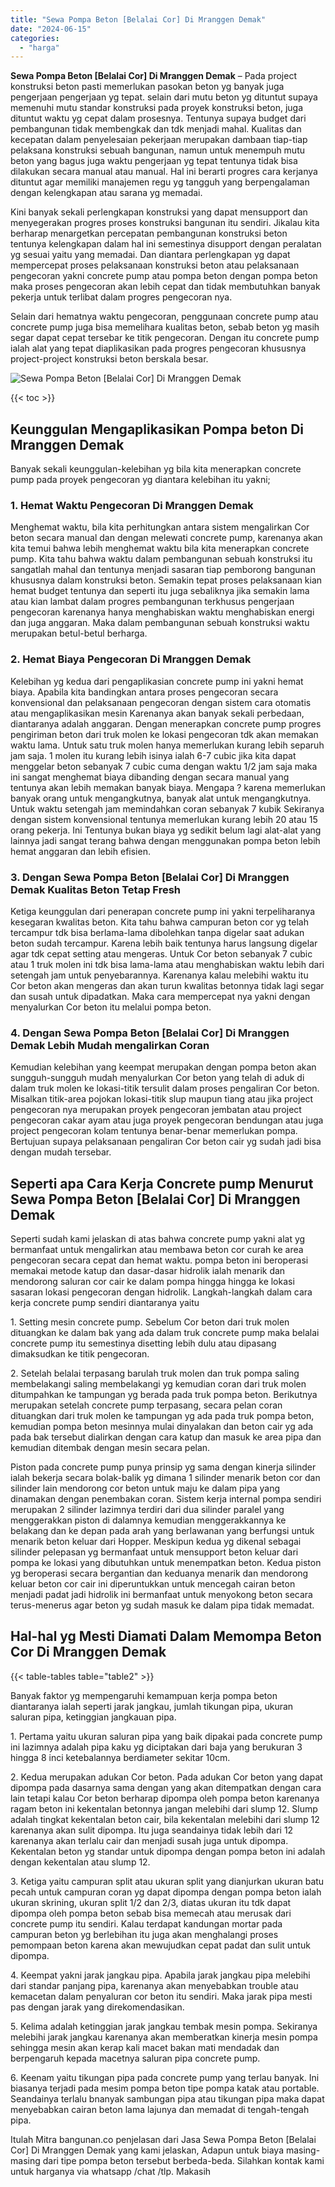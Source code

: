 ```yaml
---
title: "Sewa Pompa Beton [Belalai Cor] Di Mranggen Demak"
date: "2024-06-15"
categories: 
  - "harga"
---
```


**Sewa Pompa Beton \[Belalai Cor\] Di Mranggen Demak** – Pada project konstruksi beton pasti memerlukan pasokan beton yg banyak juga pengerjaan pengerjaan yg tepat. selain dari mutu beton yg dituntut supaya memenuhi mutu standar konstruksi pada proyek konstruksi beton, juga dituntut waktu yg cepat dalam prosesnya. Tentunya supaya budget dari pembangunan tidak membengkak dan tdk menjadi mahal. Kualitas dan kecepatan dalam penyelesaian pekerjaan merupakan dambaan tiap-tiap pelaksana konstruksi sebuah bangunan, namun untuk menempuh mutu beton yang bagus juga waktu pengerjaan yg tepat tentunya tidak bisa dilakukan secara manual atau manual. Hal ini berarti progres cara kerjanya dituntut agar memiliki manajemen regu yg tangguh yang berpengalaman dengan kelengkapan atau sarana yg memadai.

Kini banyak sekali perlengkapan konstruksi yang dapat mensupport dan menyegerakan progres proses konstruksi bangunan itu sendiri. Jikalau kita berharap menargetkan percepatan pembangunan konstruksi beton tentunya kelengkapan dalam hal ini semestinya disupport dengan peralatan yg sesuai yaitu yang memadai. Dan diantara perlengkapan yg dapat mempercepat proses pelaksanaan konstruksi beton atau pelaksanaan pengecoran yakni concrete pump atau pompa beton dengan pompa beton maka proses pengecoran akan lebih cepat dan tidak membutuhkan banyak pekerja untuk terlibat dalam progres pengecoran nya.

Selain dari hematnya waktu pengecoran, penggunaan concrete pump atau concrete pump juga bisa memelihara kualitas beton, sebab beton yg masih segar dapat cepat tersebar ke titik pengecoran. Dengan itu concrete pump ialah alat yang tepat diaplikasikan pada progres pengecoran khususnya project-project konstruksi beton berskala besar.

![Sewa Pompa Beton [Belalai Cor] Di Mranggen Demak](/images/sewa-concrete-pump-03.png)

{{< toc >}}

## Keunggulan Mengaplikasikan Pompa beton Di Mranggen Demak

Banyak sekali keunggulan-kelebihan yg bila kita menerapkan concrete pump pada proyek pengecoran yg diantara kelebihan itu yakni;

### 1\. Hemat Waktu Pengecoran Di Mranggen Demak

Menghemat waktu, bila kita perhitungkan antara sistem mengalirkan Cor beton secara manual dan dengan melewati concrete pump, karenanya akan kita temui bahwa lebih menghemat waktu bila kita menerapkan concrete pump. Kita tahu bahwa waktu dalam pembangunan sebuah konstruksi itu sangatlah mahal dan tentunya menjadi sasaran tiap pemborong bangunan khususnya dalam konstruksi beton. Semakin tepat proses pelaksanaan kian hemat budget tentunya dan seperti itu juga sebaliknya jika semakin lama atau kian lambat dalam progres pembangunan terkhusus pengerjaan pengecoran karenanya hanya menghabiskan waktu menghabiskan energi dan juga anggaran. Maka dalam pembangunan sebuah konstruksi waktu merupakan betul-betul berharga.

### 2\. Hemat Biaya Pengecoran Di Mranggen Demak

Kelebihan yg kedua dari pengaplikasian concrete pump ini yakni hemat biaya. Apabila kita bandingkan antara proses pengecoran secara konvensional dan pelaksanaan pengecoran dengan sistem cara otomatis atau mengaplikasikan mesin Karenanya akan banyak sekali perbedaan, diantaranya adalah anggaran. Dengan menerapkan concrete pump progres pengiriman beton dari truk molen ke lokasi pengecoran tdk akan memakan waktu lama. Untuk satu truk molen hanya memerlukan kurang lebih separuh jam saja. 1 molen itu kurang lebih isinya ialah 6-7 cubic jika kita dapat menggelar beton sebanyak 7 cubic cuma dengan waktu 1/2 jam saja maka ini sangat menghemat biaya dibanding dengan secara manual yang tentunya akan lebih memakan banyak biaya. Mengapa ? karena memerlukan banyak orang untuk mengangkutnya, banyak alat untuk mengangkutnya. Untuk waktu setengah jam memindahkan coran sebanyak 7 kubik Sekiranya dengan sistem konvensional tentunya memerlukan kurang lebih 20 atau 15 orang pekerja. Ini Tentunya bukan biaya yg sedikit belum lagi alat-alat yang lainnya jadi sangat terang bahwa dengan menggunakan pompa beton lebih hemat anggaran dan lebih efisien.

### 3\. Dengan Sewa Pompa Beton \[Belalai Cor\] Di Mranggen Demak Kualitas Beton Tetap Fresh

Ketiga keunggulan dari penerapan concrete pump ini yakni terpeliharanya kesegaran kwalitas beton. Kita tahu bahwa campuran beton cor yg telah tercampur tdk bisa berlama-lama dibolehkan tanpa digelar saat adukan beton sudah tercampur. Karena lebih baik tentunya harus langsung digelar agar tdk cepat setting atau mengeras. Untuk Cor beton sebanyak 7 cubic atau 1 truk molen ini tdk bisa lama-lama atau menghabiskan waktu lebih dari setengah jam untuk penyebarannya. Karenanya kalau melebihi waktu itu Cor beton akan mengeras dan akan turun kwalitas betonnya tidak lagi segar dan susah untuk dipadatkan. Maka cara mempercepat nya yakni dengan menyalurkan Cor beton itu melalui pompa beton.

### 4\. Dengan Sewa Pompa Beton \[Belalai Cor\] Di Mranggen Demak Lebih Mudah mengalirkan Coran

Kemudian kelebihan yang keempat merupakan dengan pompa beton akan sungguh-sungguh mudah menyalurkan Cor beton yang telah di aduk di dalam truk molen ke lokasi-titik tersulit dalam proses pengaliran Cor beton. Misalkan titik-area pojokan lokasi-titik slup maupun tiang atau jika project pengecoran nya merupakan proyek pengecoran jembatan atau project pengecoran cakar ayam atau juga proyek pengecoran bendungan atau juga project pengecoran kolam tentunya benar-benar memerlukan pompa. Bertujuan supaya pelaksanaan pengaliran Cor beton cair yg sudah jadi bisa dengan mudah tersebar.

## Seperti apa Cara Kerja Concrete pump Menurut Sewa Pompa Beton \[Belalai Cor\] Di Mranggen Demak

Seperti sudah kami jelaskan di atas bahwa concrete pump yakni alat yg bermanfaat untuk mengalirkan atau membawa beton cor curah ke area pengecoran secara cepat dan hemat waktu. pompa beton ini beroperasi memakai metode katup dan dasar-dasar hidrolik ialah menarik dan mendorong saluran cor cair ke dalam pompa hingga hingga ke lokasi sasaran lokasi pengecoran dengan hidrolik. Langkah-langkah dalam cara kerja concrete pump sendiri diantaranya yaitu

1\. Setting mesin concrete pump. Sebelum Cor beton dari truk molen dituangkan ke dalam bak yang ada dalam truk concrete pump maka belalai concrete pump itu semestinya disetting lebih dulu atau dipasang dimaksudkan ke titik pengecoran.

2\. Setelah belalai terpasang barulah truk molen dan truk pompa saling membelakangi saling membelakangi yg kemudian coran dari truk molen ditumpahkan ke tampungan yg berada pada truk pompa beton. Berikutnya merupakan setelah concrete pump terpasang, secara pelan coran dituangkan dari truk molen ke tampungan yg ada pada truk pompa beton, kemudian pompa beton mesinnya mulai dinyalakan dan beton cair yg ada pada bak tersebut dialirkan dengan cara katup dan masuk ke area pipa dan kemudian ditembak dengan mesin secara pelan.

Piston pada concrete pump punya prinsip yg sama dengan kinerja silinder ialah bekerja secara bolak-balik yg dimana 1 silinder menarik beton cor dan silinder lain mendorong cor beton untuk maju ke dalam pipa yang dinamakan dengan penembakan coran. Sistem kerja internal pompa sendiri merupakan 2 silinder lazimnya terdiri dari dua silinder paralel yang menggerakkan piston di dalamnya kemudian menggerakkannya ke belakang dan ke depan pada arah yang berlawanan yang berfungsi untuk menarik beton keluar dari Hopper. Meskipun kedua yg dikenal sebagai silinder pelepasan yg bermanfaat untuk mensupport beton keluar dari pompa ke lokasi yang dibutuhkan untuk menempatkan beton. Kedua piston yg beroperasi secara bergantian dan keduanya menarik dan mendorong keluar beton cor cair ini diperuntukkan untuk mencegah cairan beton menjadi padat jadi hidrolik ini bermanfaat untuk menyokong beton secara terus-menerus agar beton yg sudah masuk ke dalam pipa tidak memadat.

## Hal-hal yg Mesti Diamati Dalam Memompa Beton Cor Di Mranggen Demak

{{< table-tables table="table2" >}}

Banyak faktor yg mempengaruhi kemampuan kerja pompa beton diantaranya ialah seperti jarak jangkau, jumlah tikungan pipa, ukuran saluran pipa, ketinggian jangkauan pipa.

1\. Pertama yaitu ukuran saluran pipa yang baik dipakai pada concrete pump ini lazimnya adalah pipa kaku yg diciptakan dari baja yang berukuran 3 hingga 8 inci ketebalannya berdiameter sekitar 10cm.

2\. Kedua merupakan adukan Cor beton. Pada adukan Cor beton yang dapat dipompa pada dasarnya sama dengan yang akan ditempatkan dengan cara lain tetapi kalau Cor beton berharap dipompa oleh pompa beton karenanya ragam beton ini kekentalan betonnya jangan melebihi dari slump 12. Slump adalah tingkat kekentalan beton cair, bila kekentalan melebihi dari slump 12 karenanya akan sulit dipompa. Itu juga seandainya tidak lebih dari 12 karenanya akan terlalu cair dan menjadi susah juga untuk dipompa. Kekentalan beton yg standar untuk dipompa dengan pompa beton ini adalah dengan kekentalan atau slump 12.

3\. Ketiga yaitu campuran split atau ukuran split yang dianjurkan ukuran batu pecah untuk campuran coran yg dapat dipompa dengan pompa beton ialah ukuran skrining, ukuran split 1/2 dan 2/3, diatas ukuran itu tdk dapat dipompa oleh pompa beton sebab bisa memecah atau merusak dari concrete pump itu sendiri. Kalau terdapat kandungan mortar pada campuran beton yg berlebihan itu juga akan menghalangi proses pemompaan beton karena akan mewujudkan cepat padat dan sulit untuk dipompa.

4\. Keempat yakni jarak jangkau pipa. Apabila jarak jangkau pipa melebihi dari standar panjang pipa, karenanya akan menyebabkan trouble atau kemacetan dalam penyaluran cor beton itu sendiri. Maka jarak pipa mesti pas dengan jarak yang direkomendasikan.

5\. Kelima adalah ketinggian jarak jangkau tembak mesin pompa. Sekiranya melebihi jarak jangkau karenanya akan memberatkan kinerja mesin pompa sehingga mesin akan kerap kali macet bakan mati mendadak dan berpengaruh kepada macetnya saluran pipa concrete pump.

6\. Keenam yaitu tikungan pipa pada concrete pump yang terlau banyak. Ini biasanya terjadi pada mesim pompa beton tipe pompa katak atau portable. Seandainya terlalu bnanyak sambungan pipa atau tikungan pipa maka dapat menyebabkan cairan beton lama lajunya dan memadat di tengah-tengah pipa.

Itulah Mitra bangunan.co penjelasan dari Jasa Sewa Pompa Beton \[Belalai Cor\] Di Mranggen Demak yang kami jelaskan, Adapun untuk biaya masing-masing dari tipe pompa beton tersebut berbeda-beda. Silahkan kontak kami untuk harganya via whatsapp /chat /tlp. Makasih
